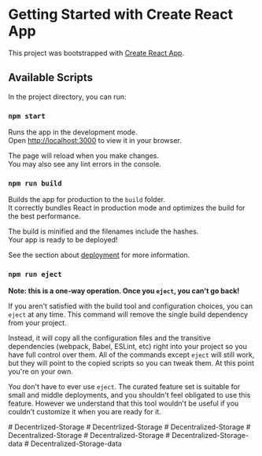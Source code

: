# Getting Started with Create React App

This project was bootstrapped with [Create React App](https://github.com/facebook/create-react-app).

## Available Scripts

In the project directory, you can run:

### `npm start`

Runs the app in the development mode.\
Open [http://localhost:3000](http://localhost:3000) to view it in your browser.

The page will reload when you make changes.\
You may also see any lint errors in the console.

### `npm run build`

Builds the app for production to the `build` folder.\
It correctly bundles React in production mode and optimizes the build for the best performance.

The build is minified and the filenames include the hashes.\
Your app is ready to be deployed!

See the section about [deployment](https://facebook.github.io/create-react-app/docs/deployment) for more information.

### `npm run eject`

**Note: this is a one-way operation. Once you `eject`, you can't go back!**

If you aren't satisfied with the build tool and configuration choices, you can `eject` at any time. This command will remove the single build dependency from your project.

Instead, it will copy all the configuration files and the transitive dependencies (webpack, Babel, ESLint, etc) right into your project so you have full control over them. All of the commands except `eject` will still work, but they will point to the copied scripts so you can tweak them. At this point you're on your own.

You don't have to ever use `eject`. The curated feature set is suitable for small and middle deployments, and you shouldn't feel obligated to use this feature. However we understand that this tool wouldn't be useful if you couldn't customize it when you are ready for it.

#   D e c e n t r l i z e d - S t o r a g e  
 #   D e c e n t r l i z e d - S t o r a g e  
 #   D e c e n t r a l i z e d - S t o r a g e  
 #   D e c e n t r a l i z e d - S t o r a g e  
 #   D e c e n t r a l i z e d - S t o r a g e  
 #   D e c e n t r a l i z e d - S t o r a g e - d a t a  
 #   D e c e n t r a l i z e d - S t o r a g e - d a t a  
 